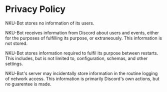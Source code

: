 ---
---
# Privacy Policy

NKU-Bot stores no information of its users.

NKU-Bot receives information from Discord about users and events, either for the purposes of fulfilling its purpose, or extraneously. This information is not stored.

NKU-Bot stores information required to fulfil its purpose between restarts. This includes, but is not limited to, configuration, schemas, and other settings.

NKU-Bot's server may incidentally store information in the routine logging of network access. This information is primarily Discord's own actions, but no guarentee is made.
